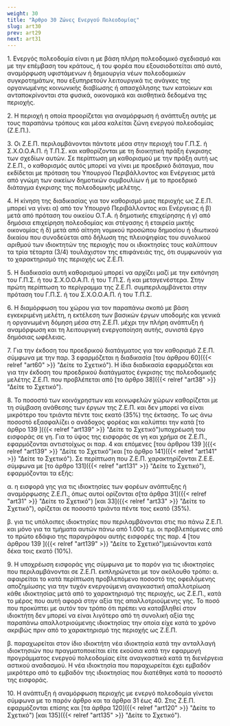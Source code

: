 ```yaml
---
weight: 30
title: "Άρθρο 30 Ζώνες Ενεργού Πολεοδομίας"
slug: art30
prev: art29
next: art31
---
```


1\. Ενεργός πολεοδομία είναι η με βάση πλήρη πολεοδομικό σχεδιασμό και με την επέμβαση του κράτους, ή του φορέα που εξουσιοδοτείται από αυτό, αναμόρφωση υφιστάμενων ή δημιουργία νέων πολεοδομικών συγκροτημάτων, που εξυπηρετούν λειτουργικά τις ανάγκες της οργανωμένης κοινωνικής διαβίωσης ή απασχόλησης των κατοίκων και ανταποκρίνονται στα φυσικά, οικονομικά και αισθητικά δεδομένα της περιοχής.

2\. Η περιοχή η οποία προορίζεται για αναμόρφωση ή ανάπτυξη αυτής με τους παραπάνω τρόπους και μέσα καλείται ζώνη ενεργού πολεοδομίας (Ζ.Ε.Π.).

3\. Οι Ζ.Ε.Π. περιλαμβάνονται πάντοτε μέσα στην περιοχή του Γ.Π.Σ. ή Σ.Χ.Ο.Ο.Α.Π. ή Τ.Π.Σ. και καθορίζονται με τη διοικητική πράξη έγκρισης των σχεδίων αυτών. Σε περίπτωση μη καθορισμού με την πράξη αυτή ως Ζ.Ε.Π., ο καθορισμός αυτός μπορεί να γίνει με προεδρικό διάταγμα, που εκδίδεται με πρόταση του Υπουργού Περιβάλλοντος και Ενέργειας μετά από γνώμη των οικείων δημοτικών συμβουλίων ή με το προεδρικό διάταγμα έγκρισης της πολεοδομικής μελέτης.

4\. Η κίνηση της διαδικασίας για τον καθορισμό μιας περιοχής ως Ζ.Ε.Π. μπορεί να γίνει α) από τον Υπουργό Περιβάλλοντος και Ενέργειας ή β) μετά από πρόταση του οικείου Ο.Τ.Α. ή δημοτικής επιχείρησης ή γ) από δημόσια επιχείρηση πολεοδομίας και στέγασης ή εταιρεία μικτής οικονομίας ή δ) μετά από αίτηση νομικού προσώπου δημοσίου ή ιδιωτικού δικαίου που συνοδεύεται από δήλωση της πλειοψηφίας του συνολικού αριθμού των ιδιοκτητών της περιοχής που οι ιδιοκτησίες τους καλύπτουν τα τρία τέταρτα (3/4) τουλάχιστον της επιφάνειάς της, ότι συμφωνούν για το χαρακτηρισμό της περιοχής ως Ζ.Ε.Π.

5\. Η διαδικασία αυτή καθορισμού μπορεί να αρχίζει μαζί με την εκπόνηση του Γ.Π.Σ. ή του Σ.Χ.Ο.Ο.Α.Π. ή του Τ.Π.Σ. ή και μεταγενέστερα. Στην πρώτη περίπτωση το περίγραμμα της Ζ.Ε.Π. συμπεριλαμβάνεται στην πρόταση του Γ.Π.Σ. ή του Σ.Χ.Ο.Ο.Α.Π. ή του Τ.Π.Σ.

6\. Η διαμόρφωση του χώρου για τον παραπάνω σκοπό με βάση εγκεκριμένη μελέτη, η εκτέλεση των βασικών έργων υποδομής και γενικά η οργανωμένη δόμηση μέσα στη Ζ.Ε.Π. μέχρι την πλήρη ανάπτυξη ή αναμόρφωση και τη λειτουργική ενεργοποίηση αυτής, συνιστά έργο δημόσιας ωφέλειας.

7\. Για την έκδοση του προεδρικού διατάγματος για τον καθορισμό Ζ.Ε.Π. σύμφωνα με την παρ. 3 εφαρμόζεται η διαδικασία [του άρθρου 60]({{< relref "art60" >}} "Δείτε το Σχετικό"). Η ίδια διαδικασία εφαρμόζεται και για την έκδοση του προεδρικού διατάγματος έγκρισης της πολεοδομικής μελέτης Ζ.Ε.Π. που προβλέπεται από [το άρθρο 38]({{< relref "art38" >}} "Δείτε το Σχετικό").

8\. Το ποσοστό των κοινόχρηστων και κοινωφελών χώρων καθορίζεται με τη σύμβαση ανάθεσης των έργων της Ζ.Ε.Π. και δεν μπορεί να είναι μικρότερο του τριάντα πέντε τοις εκατό (35%) της έκτασης. Το ως άνω ποσοστό εξασφαλίζει ο ανάδοχος φορέας και καλύπτει την κατά [το άρθρο 139 ]({{< relref "art139" >}} "Δείτε το Σχετικό")υποχρέωσή του εισφοράς σε γη. Για το ύψος της εισφοράς σε γη και χρήμα σε Ζ.Ε.Π., εφαρμόζονται αντιστοίχως οι παρ. 4 και επόμενες [του άρθρου 139 ]({{< relref "art139" >}} "Δείτε το Σχετικό")και [το άρθρο 141]({{< relref "art141" >}} "Δείτε το Σχετικό"). Σε περίπτωση που Ζ.Ε.Π. χαρακτηρίζονται Ζ.Ε.Ε. σύμφωνα με [το άρθρο 131]({{< relref "art131" >}} "Δείτε το Σχετικό"), εφαρμόζονται τα εξής:

α. η εισφορά γης για τις ιδιοκτησίες των φορέων ανάπτυξης ή αναμόρφωσης Ζ.Ε.Π., όπως αυτοί ορίζονται σ[τα άρθρα 31]({{< relref "art31" >}} "Δείτε το Σχετικό") [και 33]({{< relref "art33" >}} "Δείτε το Σχετικό"), ορίζεται σε ποσοστό τριάντα πέντε τοις εκατό (35%).

β. για τις υπόλοιπες ιδιοκτησίες που περιλαμβάνονται στις πιο πάνω Ζ.Ε.Π. και μόνο για τα τμήματα αυτών πάνω από 1.000 τ.μ. οι προβλεπόμενες από το πρώτο εδάφιο της παραγράφου αυτής εισφορές της παρ. 4 [του άρθρου 139 ]({{< relref "art139" >}} "Δείτε το Σχετικό")μειώνονται κατά δέκα τοις εκατό (10%).

9\. Η υποχρέωση εισφοράς γης σύμφωνα με το παρόν για τις ιδιοκτησίες που περιλαμβάνονται σε Ζ.Ε.Π. εκπληρώνεται με τον ακόλουθο τρόπο: α. αφαιρείται το κατά περίπτωση προβλεπόμενο ποσοστό της οφειλόμενης αποζημίωσης για την τυχόν ενεργούμενη αναγκαστική απαλλοτρίωση κάθε ιδιοκτησίας μετά από το χαρακτηρισμό της περιοχής, ως Ζ.Ε.Π., κατά το μέρος που αυτή αφορά στην αξία της απαλλοτριούμενης γης. Το ποσό που προκύπτει με αυτόν τον τρόπο ότι πρέπει να καταβληθεί στον ιδιοκτήτη δεν μπορεί να είναι λιγότερο από τη συνολική αξία της παραπάνω απαλλοτριούμενης ιδιοκτησίας την οποία είχε κατά το χρόνο ακριβώς πριν από το χαρακτηρισμό της περιοχής ως Ζ.Ε.Π.

β. παραχωρείται στον ίδιο ιδιοκτήτη νέα ιδιοκτησία κατά την ανταλλαγή ιδιοκτησιών που πραγματοποιείται είτε εκούσια κατά την εφαρμογή προγράμματος ενεργού πολεοδομίας είτε αναγκαστικά κατά τη διενέργεια αστικού αναδασμού. Η νέα ιδιοκτησία που παραχωρείται έχει εμβαδόν μικρότερο από το εμβαδόν της ιδιοκτησίας που διατέθηκε κατά το ποσοστό της εισφοράς.

10\. Η ανάπτυξη ή αναμόρφωση περιοχής με ενεργό πολεοδομία γίνεται σύμφωνα με το παρόν άρθρο και τα άρθρα 31 έως 40. Στις Ζ.Ε.Π. εφαρμόζονται επίσης και [τα άρθρα 120]({{< relref "art120" >}} "Δείτε το Σχετικό") [και 135]({{< relref "art135" >}} "Δείτε το Σχετικό").


